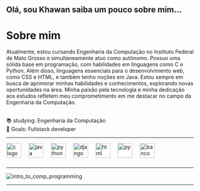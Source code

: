 ## Olá, sou Khawan saiba um pouco sobre mim...
<h1 align="left">Sobre mim</h1>

Atualmente, estou cursando Engenharia da Computação no Instituto Federal de Mato Grosso e simultaneamente atuo como autônomo. 
Possuo uma sólida base em programação, com habilidades  em linguagens como C e Python. Além disso,  linguagens essenciais para
o desenvolvimento web, como CSS e HTML, e também tenho noções  em Java. Estou sempre em busca de aprimorar minhas habilidades e 
conhecimentos, explorando novas oportunidades na área. Minha paixão pela tecnologia e minha dedicação aos estudos refletem meu 
comprometimento em me destacar no campo da Engenharia da Computação.



<p align="left"><br>📚 studying: Engenharia da Computação <br>🎯 Goals: Fullstack developer <br></p>

---
<div align="left">
  <img src="https://skillicons.dev/icons?i=c" height="40" alt="c logo"  />
  <img width="12" />
  <img src="https://skillicons.dev/icons?i=java" height="40" alt="java logo"  />
  <img width="12" />
  <img src="https://skillicons.dev/icons?i=css" height="40" alt="python logo"  />
   <img width="12" />
  <img src="https://skillicons.dev/icons?i=django" height="40" alt="django"  />
   <img width="12" />
  <img src="https://skillicons.dev/icons?i=html" height="40" alt="html"  />
     <img width="12" />
   <img src="https://skillicons.dev/icons?i=python" height="40" alt="py"  />
    <img width="12" />
   <img src="https://skillicons.dev/icons?i=sqlite" height="40" alt="banco"  />


 </div>


###
---
  
![intro_to_comp_programming](https://github.com/Rondysonr/Rondysonr/assets/126256862/b79ea262-d6af-41be-8d75-80276f32dcea)



---

